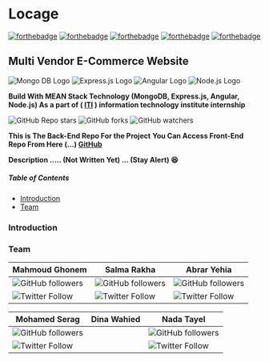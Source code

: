 # Locage

 [![forthebadge](https://forthebadge.com/images/badges/built-by-developers.svg)](https://forthebadge.com) [![forthebadge](https://forthebadge.com/images/badges/made-with-javascript.svg)](https://forthebadge.com) [![forthebadge](https://forthebadge.com/images/badges/contains-tasty-spaghetti-code.svg)](https://forthebadge.com) [![forthebadge](https://forthebadge.com/images/badges/open-source.svg)](https://forthebadge.com) [![forthebadge](https://forthebadge.com/images/badges/built-with-love.svg)](https://forthebadge.com)

## Multi Vendor E-Commerce Website

![Mongo DB Logo](https://img.shields.io/badge/-MongoDB-green) ![Express.js Logo](https://img.shields.io/badge/-Express.js-lightgrey) ![Angular Logo](https://img.shields.io/badge/-Angular-red) ![Node.js Logo](https://img.shields.io/badge/-Node.js-brightgreen)

**Build With MEAN Stack Technology (MongoDB, Express.js, Angular, Node.js) As a part of ( [ITI](http://http://iti.gov.eg/iti/home) ) information technology institute internship**

![GitHub Repo stars](https://img.shields.io/github/stars/mahmoudghonem/Locage-BackEnd?style=social)  ![GitHub forks](https://img.shields.io/github/forks/mahmoudghonem/Locage-BackEnd?style=social) ![GitHub watchers](https://img.shields.io/github/watchers/mahmoudghonem/Locage-BackEnd?style=social)

**This is The Back-End Repo For the Project**
**You Can Access Front-End Repo From Here (...) [GitHub](http://)**

**Description ..... (Not Written Yet) ... (Stay Alert) :satisfied:**
##### Table of Contents  
* [Introduction](#introduction)
* [Team](#team)  

### Introduction


### Team


**Mahmoud Ghonem** | **Salma Rakha** | **Abrar Yehia** 
------------ | ------------ | ------------  
![GitHub followers](https://img.shields.io/github/followers/mahmoudghonem?style=social) | ![GitHub followers](https://img.shields.io/github/followers/salmarakha?style=social)  | ![GitHub followers](https://img.shields.io/github/followers/abraryahia?style=social) 
![Twitter Follow](https://img.shields.io/twitter/follow/mahmoudghonem28?style=social) | ![Twitter Follow](https://img.shields.io/twitter/follow/salmarakha75?style=social) | ![Twitter Follow](https://img.shields.io/twitter/follow/Abrar55208375?style=social)

**Mohamed Serag** | **Dina Wahied** | **Nada Tayel**
------------ | ------------ | ------------  
![GitHub followers](https://img.shields.io/github/followers/mohamedosamaserag?style=social) |  | ![GitHub followers](https://img.shields.io/github/followers/nadatayel?style=social) 
![Twitter Follow](https://img.shields.io/twitter/follow/dev_serag?style=social) |  | ![Twitter Follow](https://img.shields.io/twitter/follow/nada_tayel?style=social)




